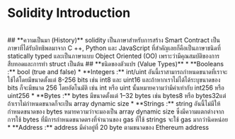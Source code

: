 # **Solidity Introduction**
<br>
## **ความเป็นมา (History)**
solidity เป็นภาษาสำหรับการสร้าง Smart Contract เป็นภาษาที่ได้รับอิทธิพลมาจาก C ++, Python และ JavaScript 
ที่สำคัญเลยก็คือเป็นภาษาชนิดที่ statically typed และเป็นภาษาแบบ Object Oriented (OO) เพราะว่ามีคุณสมบัติของการสืบทอดและการทำ
 struct เป็นต้น
## **ชนิดของตัวแปร (Value Types)** 
  * **Booleans :** bool (true and false)
  * **Integers :** int/uint อันนี้เราสามารถกำหนดขนาดที่เราจะใช้ได้โดยมีขนาดตั้งแต่ 8-256 bits เช่น int8 และ uint16 และถ้าหากเราไม่ได้ได้ระบุขนาดของ bits ก็จะมีขนาด 256 โดยอัตโนมัติ เช่น int หรือ uint นั้นหมายความว่ามีค่าเท่ากับ int256 หรือ uint256
  * **Bytes :** bytes มีขนาดตั้งแต่ 1–32 bytes เช่น bytes8 หรือ bytes32แต่ถ้าเราไม่กำหนดขนาดก็จะเป็น array dynamic size
  * **Strings :** string อันนี้ไม่มีให้กำหนดขนาดของ bytes หมายความว่าจะมองเป็น array dynamic size ซึ่งมีความแตกต่างจากการใช้ bytes ที่มีการกำหนดขนาดตรงที่จำนวนของ gas ที่ใช้ strings จะใช้ gas มากว่านิคหน่อย
  * **Address :** address มีค่าอยู่ที่ 20 byte ตามขนาดของ Ethereum address
 
